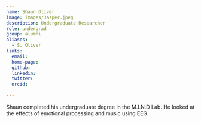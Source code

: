 ```yaml
---
name: Shaun Oliver
image: images/Jasper.jpeg
description: Undergraduate Researcher
role: undergrad
group: alumni
aliases:
  - S. Oliver
links:
  email:
  home-page:
  github: 
  linkedin:
  twitter: 
  orcid:
  
---
```


Shaun completed his undergraduate degree in the M.I.N.D Lab. He looked at the effects of emotional processing and music using EEG. 

